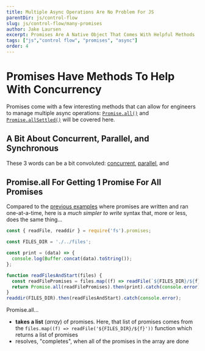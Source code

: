 ```yaml
---
title: Multiple Async Operations Are No Problem For JS
parentDir: js/control-flow
slug: js/control-flow/many-promises
author: Jake Laursen
excerpt: Promises Are A Native Object That Comes With Helpful Methods
tags: ["js","control flow", "promises", "async"]
order: 4
---
```


# Promises Have Methods To Help With Concurrency
Promises come with a few interesting methods that can allow for engineers to manage multiple async operations: [`Promise.all()`](https://developer.mozilla.org/en-US/docs/Web/JavaScript/Reference/Global_Objects/Promise/all) and [`Promise.allSettled()`](https://developer.mozilla.org/en-US/docs/Web/JavaScript/Reference/Global_Objects/Promise/allSettled) will be covered here.  

## A Bit About Concurrent, Parallel, and Synchronous
These 3 words can be a bit convoluted: [concurrent](https://en.wikipedia.org/wiki/Concurrent_computing), [parallel](https://en.wikipedia.org/wiki/Parallel_computing), and 

## Promise.all For Getting 1 Promise For All Promises
Compared to the [previous examples](/js/control-flow/promises) where promises are written and ran one-at-a-time, here is a _much simpler to write_ syntax that, more or less, does the same thing...
```js
const { readFile, readdir } = require('fs').promises;

const FILES_DIR = './../files';

const print = (data) => {
  console.log(Buffer.concat(data).toString());
};

function readFilesAndStart(files) { 
  const readFilePromises = files.map((f) => readFile(`${FILES_DIR}/${f}`));
  return Promise.all(readFilePromises).then(print).catch(console.error);
}
readdir(FILES_DIR).then(readFilesAndStart).catch(console.error);
```

Promise.all...
- **takes a list** (_array_) of promises. Here, that list of promises comes from the `files.map((f) => readFile('${FILES_DIR}/${f}'))` function which returns a list of promises
- resolves, "completes", when all of the promises in the array are done